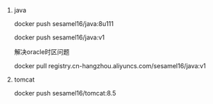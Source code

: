 1. java

   docker push sesamel16/java:8u111

   docker push sesamel16/java:v1

   解决oracle时区问题

   docker pull registry.cn-hangzhou.aliyuncs.com/sesamel16/java:v1

2. tomcat

   docker push sesamel16/tomcat:8.5
